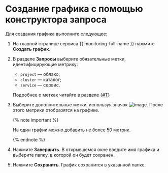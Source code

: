 # Создание графика с помощью конструктора запроса

Для создания графика выполните следующее:

1. На главной странице сервиса {{ monitoring-full-name }} нажмите **Создать график**.
1. В разделе **Запросы** выберите обязательные метки, идентифицирующие метрику:
    - `project` — облако;
    - `cluster` — каталог;
    - `service` — сервис.

    Подробнее о метках читайте в разделе [{#T}](../../concepts/data-model.md)

1. Выберите дополнительные метки, используя значок ![image](../../_assets/plus-sign.svg). После этого метрики отобразятся на графике.

    {% note important %}

    На один график можно добавить не более 50 метрик.

    {% endnote %}

1. Нажмите **Завершить**. В открывшемся окне введите имя графика и выберите папку, в которой он будет сохранен.
1. Нажмите **Сохранить**. График сохранится в указанной папке.
